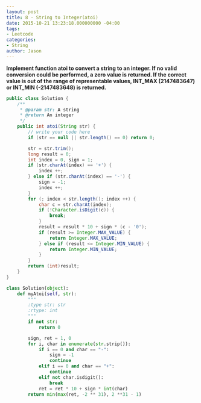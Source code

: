```yaml
---
layout: post
title: 8 - String to Integer(atoi)
date: 2015-10-21 13:23:18.000000000 -04:00
tags:
- Leetcode
categories:
- String
author: Jason
---
```

**Implement function atoi to convert a string to an integer. If no valid conversion could be performed, a zero value is returned. If the correct value is out of the range of representable values, INT_MAX (2147483647) or INT_MIN (-2147483648) is returned.**


``` java
public class Solution {
    /**
     * @param str: A string
     * @return An integer
     */
    public int atoi(String str) {
        // write your code here
        if (str == null || str.length() == 0) return 0;

        str = str.trim();
        long result = 0;
        int index = 0, sign = 1;
        if (str.charAt(index) == '+') {
            index ++;
        } else if (str.charAt(index) == '-') {
            sign = -1;
            index ++;
        }
        for (; index < str.length(); index ++) {
            char c = str.charAt(index);
            if (!Character.isDigit(c)) {
                break;
            }
            result = result * 10 + sign * (c - '0');
            if (result >= Integer.MAX_VALUE) {
                return Integer.MAX_VALUE;
            } else if (result <= Integer.MIN_VALUE) {
                return Integer.MIN_VALUE;
            }
        }
        return (int)result;
    }
}
```

``` python
class Solution(object):
    def myAtoi(self, str):
        """
        :type str: str
        :rtype: int
        """
        if not str:
            return 0

        sign, ret = 1, 0
        for i, char in enumerate(str.strip()):
            if i == 0 and char == "-":
                sign = -1
                continue
            elif i == 0 and char == "+":
                continue
            elif not char.isdigit():
                break
            ret = ret * 10 + sign * int(char)
        return min(max(ret, -2 ** 31), 2 **31 - 1)
```
